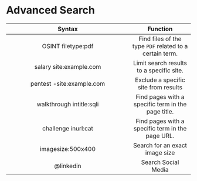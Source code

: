 # Advanced Search

<table><thead><tr><th width="320" align="center">Syntax</th><th align="center">Function</th></tr></thead><tbody><tr><td align="center">OSINT filetype:pdf</td><td align="center">Find files of the type <code>PDF</code> related to a certain term.</td></tr><tr><td align="center">salary site:example.com</td><td align="center">Limit search results to a specific site.</td></tr><tr><td align="center">pentest -site:example.com</td><td align="center">Exclude a specific site from results</td></tr><tr><td align="center">walkthrough intitle:sqli</td><td align="center">Find pages with a specific term in the page title.</td></tr><tr><td align="center">challenge inurl:cat</td><td align="center">Find pages with a specific term in the page URL.</td></tr><tr><td align="center">imagesize:500x400</td><td align="center">Search for an exact image size</td></tr><tr><td align="center">@linkedin</td><td align="center">Search Social Media</td></tr></tbody></table>
